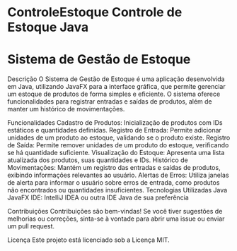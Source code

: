 # ControleEstoque Controle de Estoque Java

# Sistema de Gestão de Estoque

Descrição
O Sistema de Gestão de Estoque é uma aplicação desenvolvida em Java, utilizando JavaFX para a interface gráfica, que permite gerenciar um estoque de produtos de forma simples e eficiente. O sistema oferece funcionalidades para registrar entradas e saídas de produtos, além de manter um histórico de movimentações.

Funcionalidades
Cadastro de Produtos: Inicialização de produtos com IDs estáticos e quantidades definidas.
Registro de Entrada: Permite adicionar unidades de um produto ao estoque, validando se o produto existe.
Registro de Saída: Permite remover unidades de um produto do estoque, verificando se há quantidade suficiente.
Visualização do Estoque: Apresenta uma lista atualizada dos produtos, suas quantidades e IDs.
Histórico de Movimentações: Mantém um registro das entradas e saídas de produtos, exibindo informações relevantes ao usuário.
Alertas de Erros: Utiliza janelas de alerta para informar o usuário sobre erros de entrada, como produtos não encontrados ou quantidades insuficientes.
Tecnologias Utilizadas
Java
JavaFX
IDE: IntelliJ IDEA ou outra IDE Java de sua preferência

Contribuições
Contribuições são bem-vindas! Se você tiver sugestões de melhorias ou correções, sinta-se à vontade para abrir uma issue ou enviar um pull request.

Licença
Este projeto está licenciado sob a Licença MIT.

